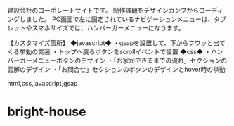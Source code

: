 建設会社のコーポレートサイトです。
制作課題をデザインカンプからコーディングしました。
PC画面で左に固定されているナビゲーションメニューは、タブレットやスマホサイズでは、ハンバーガーメニューになります。

【カスタマイズ箇所】
◆javascript◆
・gsapを設置して、下からフワッと出てくる挙動の実装
・トップへ戻るボタンをscrollイベントで設置
◆css◆
・ハンバーガーメニューボタンのデザイン
・「お家ができるまでの流れ」セクションの図解のデザイン
・「お問合せ」セクションのボタンのデザインとhover時の挙動

html,css,javascript,gsap
# bright-house
